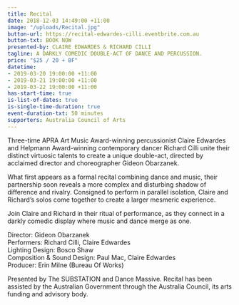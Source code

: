 ```yaml
---
title: Recital
date: 2018-12-03 14:49:00 +11:00
image: "/uploads/Recital.jpg"
button-url: https://recital-edwardes-cilli.eventbrite.com.au
button-txt: BOOK NOW
presented-by: CLAIRE EDWARDES & RICHARD CILLI
tagline: A DARKLY COMEDIC DOUBLE-ACT OF DANCE AND PERCUSSION.
price: "$25 / 20 + BF"
datetime:
- 2019-03-20 19:00:00 +11:00
- 2019-03-21 19:00:00 +11:00
- 2019-03-22 19:00:00 +11:00
has-start-time: true
is-list-of-dates: true
is-single-time-duration: true
event-duration-txt: 50 minutes
supporters: Australia Council of Arts
---
```


Three-time APRA Art Music Award-winning percussionist Claire Edwardes and Helpmann Award-winning contemporary dancer Richard Cilli unite their distinct virtuosic talents to create a unique double-act, directed by acclaimed director and choreographer Gideon Obarzanek.

What first appears as a formal recital combining dance and music, their partnership soon reveals a more complex and disturbing shadow of difference and rivalry. Consigned to perform in parallel isolation, Claire and Richard’s solos come together to create a larger mesmeric experience.

Join Claire and Richard in their ritual of performance, as they connect in a darkly comedic display where music and dance merge as one.

Director: Gideon Obarzanek <br>
Performers: Richard Cilli, Claire Edwardes <br>
Lighting Design: Bosco Shaw <br>
Composition & Sound Design: Paul Mac, Claire Edwardes <br>
Producer: Erin Milne (Bureau Of Works) <br>


Presented by The SUBSTATION and Dance Massive. 
Recital has been assisted by the Australian Government through the Australia Council, its arts funding and advisory body.